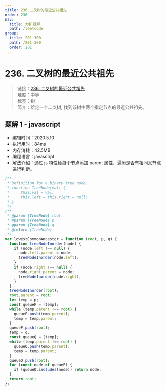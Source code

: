 ```yaml
---
title: 236.二叉树的最近公共祖先
order: 236
nav:
  title: 力扣题解
  path: /leetcode
group:
  title: 201-300
  path: /201-300
  order: 201
---
```


# 236. 二叉树的最近公共祖先

> 链接：[236. 二叉树的最近公共祖先](https://leetcode-cn.com/problems/lowest-common-ancestor-of-a-binary-tree/)  
> 难度：中等  
> 标签：树  
> 简介：给定一个二叉树, 找到该树中两个指定节点的最近公共祖先。

## 题解 1 - javascript

- 编辑时间：2020.5.10
- 执行用时：84ms
- 内存消耗：42.5MB
- 编程语言：javascript
- 解法介绍：通过 js 特性给每个节点添加 parent 属性，遍历是否有相同父节点进行判断。

```javascript
/**
 * Definition for a binary tree node.
 * function TreeNode(val) {
 *     this.val = val;
 *     this.left = this.right = null;
 * }
 */
/**
 * @param {TreeNode} root
 * @param {TreeNode} p
 * @param {TreeNode} q
 * @return {TreeNode}
 */
var lowestCommonAncestor = function (root, p, q) {
  function treeNodeInorder(node) {
    if (node.left !== null) {
      node.left.parent = node;
      treeNodeInorder(node.left);
    }
    if (node.right !== null) {
      node.right.parent = node;
      treeNodeInorder(node.right);
    }
  }
  treeNodeInorder(root);
  root.parent = root;
  let temp = p;
  const queueP = [temp];
  while (temp.parent !== root) {
    queueP.push(temp.parent);
    temp = temp.parent;
  }
  queueP.push(root);
  temp = q;
  const queueQ = [temp];
  while (temp.parent !== root) {
    queueQ.push(temp.parent);
    temp = temp.parent;
  }
  queueQ.push(root);
  for (const node of queueP) {
    if (queueQ.includes(node)) return node;
  }
  return root;
};
```

